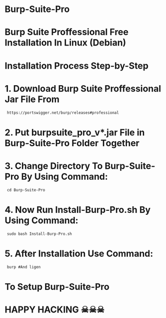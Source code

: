 

# Burp-Suite-Pro
# Burp Suite Proffessional Free Installation In Linux (Debian)
# Installation Process Step-by-Step
# 1. Download Burp Suite Proffessional Jar File From 
     https://portswigger.net/burp/releases#professional 
# 2. Put burpsuite_pro_v*.jar File in Burp-Suite-Pro Folder Together
# 3. Change Directory To Burp-Suite-Pro By Using Command:
     cd Burp-Suite-Pro
# 4. Now Run Install-Burp-Pro.sh By Using Command:
     sudo bash Install-Burp-Pro.sh 
# 5. After Installation Use Command:
     burp #And ligen
#   To Setup Burp-Suite-Pro  

# HAPPY HACKING ☠☠☠





